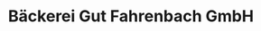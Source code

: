 ---
title: "Bäckerei Gut Fahrenbach GmbH"
url: /witzenhausen/baeckerei-gut-fahrenbach-gmbh/
shop: Bäckerei
---